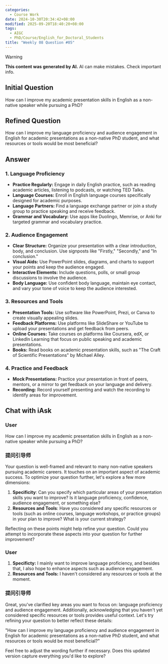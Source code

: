 ```yaml
---
categories:
  - Course Work
date: 2024-10-30T20:34:42+08:00
modified: 2025-09-20T18:40:20+08:00
tags:
  - AIGC
  - PhD/Course/English_for_Doctoral_Students
title: "Weekly 08 Question #05"
---
```


> [!WARNING]
> **This content was generated by AI.**
> AI can make mistakes. Check important info.

## Initial Question

How can I improve my academic presentation skills in English as a non-native speaker while pursuing a PhD?

## Refined Question

How can I improve my language proficiency and audience engagement in English for academic presentations as a non-native PhD student, and what resources or tools would be most beneficial?

## Answer

### 1. **Language Proficiency**

- **Practice Regularly:** Engage in daily English practice, such as reading academic articles, listening to podcasts, or watching TED Talks.
- **Language Courses:** Enroll in English language courses specifically designed for academic purposes.
- **Language Partners:** Find a language exchange partner or join a study group to practice speaking and receive feedback.
- **Grammar and Vocabulary:** Use apps like Duolingo, Memrise, or Anki for targeted grammar and vocabulary practice.

### 2. **Audience Engagement**

- **Clear Structure:** Organize your presentation with a clear introduction, body, and conclusion. Use signposts like "Firstly," "Secondly," and "In conclusion."
- **Visual Aids:** Use PowerPoint slides, diagrams, and charts to support your points and keep the audience engaged.
- **Interactive Elements:** Include questions, polls, or small group discussions to involve the audience.
- **Body Language:** Use confident body language, maintain eye contact, and vary your tone of voice to keep the audience interested.

### 3. **Resources and Tools**

- **Presentation Tools:** Use software like PowerPoint, Prezi, or Canva to create visually appealing slides.
- **Feedback Platforms:** Use platforms like SlideShare or YouTube to upload your presentations and get feedback from peers.
- **Online Courses:** Take courses on platforms like Coursera, edX, or LinkedIn Learning that focus on public speaking and academic presentations.
- **Books:** Read books on academic presentation skills, such as "The Craft of Scientific Presentations" by Michael Alley.

### 4. **Practice and Feedback**

- **Mock Presentations:** Practice your presentation in front of peers, mentors, or a mirror to get feedback on your language and delivery.
- **Recording:** Record yourself presenting and watch the recording to identify areas for improvement.

## Chat with iAsk

### User

How can I improve my academic presentation skills in English as a non-native speaker while pursuing a PhD?

### 提问引导师

Your question is well-framed and relevant to many non-native speakers pursuing academic careers. It touches on an important aspect of academic success. To optimize your question further, let's explore a few more dimensions:

1. **Specificity**: Can you specify which particular areas of your presentation skills you want to improve? Is it language proficiency, confidence, audience engagement, or something else?
2. **Resources and Tools**: Have you considered any specific resources or tools (such as online courses, language workshops, or practice groups) in your plan to improve? What is your current strategy?

Reflecting on these points might help refine your question. Could you attempt to incorporate these aspects into your question for further improvement?

### User

1. **Specificty:** I mainly want to improve language proficiency, and besides that, I also hope to enhance aspects such as audience engagement.
2. **Resources and Tools:** I haven't considered any resources or tools at the moment.

### 提问引导师

Great, you've clarified key areas you want to focus on: language proficiency and audience engagement. Additionally, acknowledging that you haven't yet considered specific resources or tools provides useful context. Let's try refining your question to better reflect these details:

"How can I improve my language proficiency and audience engagement in English for academic presentations as a non-native PhD student, and what resources or tools would be most beneficial?"

Feel free to adjust the wording further if necessary. Does this updated version capture everything you'd like to explore?
